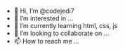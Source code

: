 - 👋 Hi, I’m @codejedi7
- 👀 I’m interested in ...
- 🌱 I’m currently learning html, css, js
- 💞️ I’m looking to collaborate on ...
- 📫 How to reach me ...

<!---
codejedi7/codejedi7 is a ✨ special ✨ repository because its `README.md` (this file) appears on your GitHub profile.
You can click the Preview link to take a look at your changes.
--->
